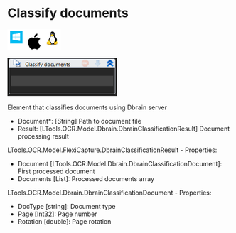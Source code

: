 # Classify documents

![](<../../../../.gitbook/assets/image (93).png>)

![](<../../../../.gitbook/assets/image (166).png>)



Element that classifies documents using Dbrain server

* Document\*: \[String] Path to document file
* Result: \[LTools.OCR.Model.Dbrain.DbrainClassificationResult] Document processing result

LTools.OCR.Model.FlexiCapture.DbrainClassificationResult - Properties:

* Document \[LTools.OCR.Model.Dbrain.DbrainClassificationDocument]: First processed document
* Documents \[List]: Processed documents array

LTools.OCR.Model.Dbrain.DbrainClassificationDocument - Properties:

* DocType \[string]: Document type
* Page \[Int32]: Page number
* Rotation \[double]: Page rotation
